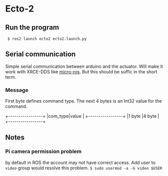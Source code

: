 # Ecto-2

## Run the program
```
 $ ros2 launch ecto2 ecto2.launch.py
```

## Serial communication
Simple serial communication between arduino and the actuator. Will make it work with XRCE-DDS like [micro-ros](https://micro-ros.github.io/). But this should be suffic in the short term.

### Message
First byte defines command type. The next 4 bytes is an Int32 value for the command.

+-----------------+
|com\_type|value  |
+-----------------+
|1 byte   |4 byte |
+-----------------+

## Notes
### Pi camera permission problem
by default in ROS the account may not have correct access. Add user to `video` group would resolve this problem.
`$ sudo usermod -a -G video $USER`
